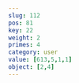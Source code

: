 ```yaml
---
slug: 112
pos: 81
key: 22
weight: 2
primes: 4
category: user
value: [613,5,1,1]
object: [2,4]
---
```

